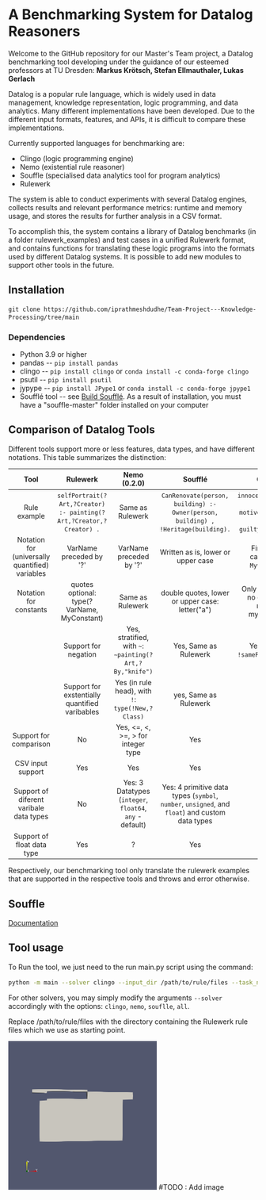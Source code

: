 # A Benchmarking System for Datalog Reasoners


Welcome to the GitHub repository for our Master's Team project, a Datalog benchmarking tool developing under the guidance of our esteemed professors at TU Dresden: **Markus Krötsch, Stefan 
Ellmauthaler, Lukas Gerlach** 

Datalog is a popular rule language, which is widely used in data management, knowledge representation, logic programming, and data analytics. Many different implementations have been developed. Due to the different input formats, features, and APIs, it is difficult to compare these implementations. 

Currently supported languages for benchmarking are:
* Clingo (logic programming engine)
* Nemo (existential rule reasoner)
* Souffle (specialised data analytics tool for program analytics)
* Rulewerk

The system is able to conduct experiments with several Datalog engines, collects results and relevant performance metrics: runtime and memory usage, and stores the results for further analysis in 
a CSV format.

To accomplish this, the system contains a library of Datalog benchmarks (in a folder rulewerk_examples) and test cases in a unified Rulewerk format, and contains functions for translating these 
logic programs into the  formats  used by different Datalog systems. It is possible to add new modules to support other tools in the future.



## Installation

```shell
git clone https://github.com/iprathmeshdudhe/Team-Project---Knowledge-Processing/tree/main
```

### Dependencies

* Python 3.9 or higher   
* pandas                --  ```pip install pandas```
* clingo                --  ```pip install clingo``` or  ```conda install -c conda-forge clingo```
* psutil                --  ```pip install psutil```
* jypype                --  ```pip install JPype1``` or  ```conda install -c conda-forge jpype1```
* Soufflé tool  -- see  [Build Soufflé](https://souffle-lang.github.io/index.html). As a result of installation, you must have a  "souffle-master" folder installed on your computer  

## Comparison of Datalog Tools
Different tools support more or less features, data types, and  have different notations. This table summarizes the distinction:

|                    **Tool**                     |                            **Rulewerk**                             |       **Nemo (0.2.0)**        |                                                                                    **Soufflé**                                                                                     |                             **Clingo**                             |
|:-----------------------------------------------:|:-------------------------------------------------------------------:|:---------------------:|:----------------------------------------------------------------------------------------------------------------------------------------------------------------------------------:|:------------------------------------------------------------------:|
|                  Rule example                   | `selfPortrait(?Art,?Creator) :- painting(?Art,?Creator,?Creator) .` |   Same as Rulewerk    |                                                 `CanRenovate(person, building) :- Owner(person, building) , !Heritage(building).`                                                  |    `innocent(Suspect) :- motive(Suspect), not guilty(Suspect).`    |
| Notation for (universally quantified) variables |                       VarName preceded by '?'                        |   VarName preceded by '?'    |                                                                         Written as is, lower or upper case                                                                         |               First letter captalized: `Myvariable`                |
|             Notation for constants              |               quotes optional: type(?VarName, MyConstant)                |   Same as Rulewerk    |                                                                  double quotes, lower or upper case: letter("a")                                                                   |           Only lowercase, no quotation marks: myconstant           |
    |              Support for negation               |       Yes, stratified, with `~`: `∼painting(?Art,?By,"knife")`        | Yes, Same as Rulewerk |                                                                         Yes, with `!`: `!samePerson(X, Y)`                                                                         | Yes, classical & stratified negation: `not samePerson` / `~samePerson` |`
    |  Support for exstentially quantified varibables  |                 Yes (in rule head), with `!`: `type(!New,?Class)`                  |          yes, Same as Rulewerk          |                                                                                         No                                                                                         |                                 No                                 |
|      Support for comparison      |                                 No                                  |          Yes, <=, <, >=, > for integer type          |                                                                                        Yes                                                                                         |                                Yes                                 |
|                CSV input support                |                                 Yes                                 |          Yes          |                                                                                        Yes                                                                                         |                                 No                                 |
|     Support of diferent varibale data types     |                                 No                                  |           Yes: 3 Datatypes (`integer`, `float64`, `any` - default)           |                                              Yes: 4 primitive data types (`symbol`, `number`, `unsigned`, and `float`) and custom data types                                               |                                 ?                                  |
|           Support of float data type            |                                 Yes                                 |           ?           |                                                                                        Yes                                                                                         |                                 No                                 |

Respectively, our benchmarking tool only translate the rulewerk examples that are supported in the respective tools and throws and error otherwise. 

## Souffle
[Documentation](https://souffle-lang.github.io/index.html)

## Tool usage

To Run the tool, we just need to the run main.py script using the command:

```bash
python -m main --solver clingo --input_dir /path/to/rule/files --task_name name_of_the_task
```
For other solvers, you may simply modify the arguments `--solver` accordingly with the options: `clingo`, `nemo`, `souflle`, `all`.

Replace /path/to/rule/files with the directory containing the Rulewerk rule files which we use as starting point.

<img src="./Tool diagram.png"> #TODO : Add image

